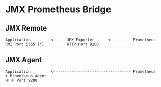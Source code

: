 JMX Prometheus Bridge
=====================

JMX Remote
----------

```
Application         <----- JMX Exporter      <--------- Prometheus
RMI Port 5555 (*)          HTTP Port 9200
```

JMX Agent
---------

```
Application         <---------------------------------- Prometheus
+ Prometheus Agent
HTTP Port 9200
```

